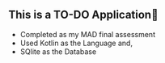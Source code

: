## This is a TO-DO Application📱
<ul>
  <li>Completed as my MAD final assessment</li>
  <li>Used Kotlin as the Language and,</li>
  <li>SQlite as the Database</li>
</ul>
